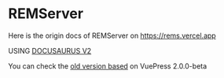 # REMServer

Here is the origin docs of REMServer on <https://rems.vercel.app>

USING [DOCUSAURUS V2](https://docusaurus.io)

You can check the [old version based](https://github.com/REMSMC/docs/tree/old) on VuePress 2.0.0-beta
